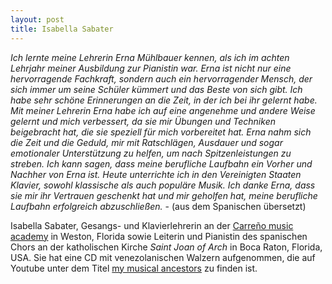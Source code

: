 ```yaml
---
layout: post
title: Isabella Sabater
---
```

*Ich lernte meine Lehrerin Erna Mühlbauer kennen, als ich im achten Lehrjahr meiner Ausbildung zur Pianistin war. Erna ist nicht nur eine hervorragende Fachkraft, sondern auch ein hervorragender Mensch, der sich immer um seine Schüler kümmert und das Beste von sich gibt.*
*Ich habe sehr schöne Erinnerungen an die Zeit, in der ich bei ihr gelernt habe. Mit meiner Lehrerin Erna habe ich auf eine angenehme und andere Weise gelernt und mich verbessert, da sie mir Übungen und Techniken beigebracht hat, die sie speziell für mich vorbereitet hat. Erna nahm sich die Zeit und die Geduld, mir mit Ratschlägen, Ausdauer und sogar emotionaler Unterstützung zu helfen, um nach Spitzenleistungen zu streben.*
*Ich kann sagen, dass meine berufliche Laufbahn ein Vorher und Nachher von Erna ist. Heute unterrichte ich in den Vereinigten Staaten Klavier, sowohl klassische als auch populäre Musik. Ich danke Erna, dass sie mir ihr Vertrauen geschenkt hat und mir geholfen hat, meine berufliche Laufbahn erfolgreich abzuschließen.* - (aus dem Spanischen übersetzt)

Isabella Sabater, Gesangs- und Klavierlehrerin
an der [Carreño music academy](https://carre%C3%B1omusicacademy.com/) in Weston, Florida sowie Leiterin und Pianistin des spanischen Chors an der katholischen Kirche *Saint Joan of Arch* in Boca Raton, Florida, USA.
Sie hat eine CD mit venezolanischen Walzern aufgenommen, die auf Youtube unter dem Titel [my musical ancestors](https://www.youtube.com/watch?v=8mO7SQ4u5_g) zu finden ist.
